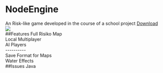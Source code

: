 # NodeEngine
An Risk-like game developed in the course of a school project [Download](https://github.com/Grille98/NodeEngine/releases/download/untagged-3a8fe105569c30465589/Risiko.zip)<br>
<img src="https://i.imgur.com/TokqSJm.png"/><br>
##Features
Full Risiko Map<br>
Local Multiplayer<br>
AI Players<br>
----------<br>
Save Format for Maps<br>
Water Effects<br>
##Issues
Java
